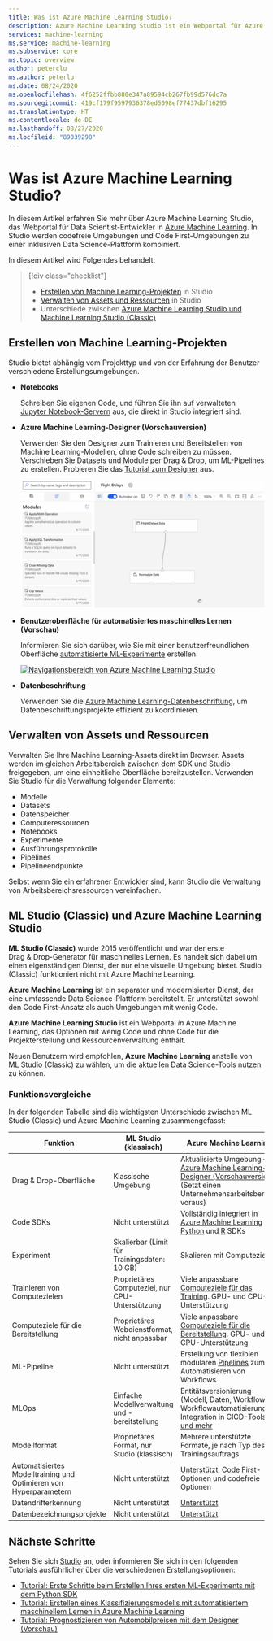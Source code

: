 ```yaml
---
title: Was ist Azure Machine Learning Studio?
description: Azure Machine Learning Studio ist ein Webportal für Azure Machine Learning-Arbeitsbereiche. In Studio werden codefreie Umgebungen und Code First-Umgebungen kombiniert, um eine inklusive Data Science-Plattform zu schaffen.
services: machine-learning
ms.service: machine-learning
ms.subservice: core
ms.topic: overview
author: peterclu
ms.author: peterlu
ms.date: 08/24/2020
ms.openlocfilehash: 4f6252ffbb880e347a89594cb267fb99d576dc7a
ms.sourcegitcommit: 419cf179f9597936378ed5098ef77437dbf16295
ms.translationtype: HT
ms.contentlocale: de-DE
ms.lasthandoff: 08/27/2020
ms.locfileid: "89039298"
---
```

# <a name="what-is-azure-machine-learning-studio"></a>Was ist Azure Machine Learning Studio?

In diesem Artikel erfahren Sie mehr über Azure Machine Learning Studio, das Webportal für Data Scientist-Entwickler in [Azure Machine Learning](overview-what-is-azure-ml.md). In Studio werden codefreie Umgebungen und Code First-Umgebungen zu einer inklusiven Data Science-Plattform kombiniert.

In diesem Artikel wird Folgendes behandelt:
>[!div class="checklist"]
> - [Erstellen von Machine Learning-Projekten](#author-machine-learning-projects) in Studio
> - [Verwalten von Assets und Ressourcen](#manage-assets-and-resources) in Studio
> - Unterschiede zwischen [Azure Machine Learning Studio und Machine Learning Studio (Classic)](#ml-studio-classic-vs-azure-machine-learning-studio)


## <a name="author-machine-learning-projects"></a>Erstellen von Machine Learning-Projekten

Studio bietet abhängig vom Projekttyp und von der Erfahrung der Benutzer verschiedene Erstellungsumgebungen.

+ **Notebooks**

  Schreiben Sie eigenen Code, und führen Sie ihn auf verwalteten [Jupyter Notebook-Servern](how-to-run-jupyter-notebooks.md) aus, die direkt in Studio integriert sind. 

+ **Azure Machine Learning-Designer (Vorschauversion)**

  Verwenden Sie den Designer zum Trainieren und Bereitstellen von Machine Learning-Modellen, ohne Code schreiben zu müssen. Verschieben Sie Datasets und Module per Drag & Drop, um ML-Pipelines zu erstellen. Probieren Sie das [Tutorial zum Designer](tutorial-designer-automobile-price-train-score.md) aus.

    ![Azure Machine Learning-Designer: Beispiel](media/concept-designer/designer-drag-and-drop.gif)

+ **Benutzeroberfläche für automatisiertes maschinelles Lernen (Vorschau)**

  Informieren Sie sich darüber, wie Sie mit einer benutzerfreundlichen Oberfläche [automatisierte ML-Experimente](tutorial-first-experiment-automated-ml.md) erstellen. 

  [![Navigationsbereich von Azure Machine Learning Studio](./media/overview-what-is-azure-ml/azure-machine-learning-automated-ml-ui.jpg)](./media/overview-what-is-azure-ml/azure-machine-learning-automated-ml-ui.jpg)

+ **Datenbeschriftung**

    Verwenden Sie die [Azure Machine Learning-Datenbeschriftung](how-to-create-labeling-projects.md), um Datenbeschriftungsprojekte effizient zu koordinieren.

## <a name="manage-assets-and-resources"></a>Verwalten von Assets und Ressourcen

Verwalten Sie Ihre Machine Learning-Assets direkt im Browser. Assets werden im gleichen Arbeitsbereich zwischen dem SDK und Studio freigegeben, um eine einheitliche Oberfläche bereitzustellen. Verwenden Sie Studio für die Verwaltung folgender Elemente:

- Modelle
- Datasets
- Datenspeicher
- Computeressourcen
- Notebooks
- Experimente
- Ausführungsprotokolle
- Pipelines 
- Pipelineendpunkte

Selbst wenn Sie ein erfahrener Entwickler sind, kann Studio die Verwaltung von Arbeitsbereichsressourcen vereinfachen.

## <a name="ml-studio-classic-vs-azure-machine-learning-studio"></a>ML Studio (Classic) und Azure Machine Learning Studio

**ML Studio (Classic)** wurde 2015 veröffentlicht und war der erste Drag & Drop-Generator für maschinelles Lernen. Es handelt sich dabei um einen eigenständigen Dienst, der nur eine visuelle Umgebung bietet. Studio (Classic) funktioniert nicht mit Azure Machine Learning.

**Azure Machine Learning** ist ein separater und modernisierter Dienst, der eine umfassende Data Science-Plattform bereitstellt. Er unterstützt sowohl den Code First-Ansatz als auch Umgebungen mit wenig Code.

**Azure Machine Learning Studio** ist ein Webportal *in* Azure Machine Learning, das Optionen mit wenig Code und ohne Code für die Projekterstellung und Ressourcenverwaltung enthält. 

Neuen Benutzern wird empfohlen, **Azure Machine Learning** anstelle von ML Studio (Classic) zu wählen, um die aktuellen Data Science-Tools nutzen zu können.

### <a name="feature-comparison"></a>Funktionsvergleiche

In der folgenden Tabelle sind die wichtigsten Unterschiede zwischen ML Studio (Classic) und Azure Machine Learning zusammengefasst:

| Funktion | ML Studio (klassisch) | Azure Machine Learning |
|---| --- | --- |
| Drag & Drop-Oberfläche | Klassische Umgebung | Aktualisierte Umgebung – [Azure Machine Learning-Designer (Vorschauversion)](concept-designer.md) <br/>(Setzt einen Unternehmensarbeitsbereich voraus) | 
| Code SDKs | Nicht unterstützt | Vollständig integriert in [Azure Machine Learning Python](https://docs.microsoft.com/python/api/overview/azure/ml/) und [R](tutorial-1st-r-experiment.md) SDKs |
| Experiment | Skalierbar (Limit für Trainingsdaten: 10 GB) | Skalieren mit Computeziel |
| Trainieren von Computezielen | Proprietäres Computeziel, nur CPU-Unterstützung | Viele anpassbare [Computeziele für das Training](concept-compute-target.md#train). GPU- und CPU-Unterstützung | 
| Computeziele für die Bereitstellung | Proprietäres Webdienstformat, nicht anpassbar | Viele anpassbare [Computeziele für die Bereitstellung](concept-compute-target.md#deploy). GPU- und CPU-Unterstützung |
| ML-Pipeline | Nicht unterstützt | Erstellung von flexiblen modularen [Pipelines](concept-ml-pipelines.md) zum Automatisieren von Workflows |
| MLOps | Einfache Modellverwaltung und -bereitstellung | Entitätsversionierung (Modell, Daten, Workflows), Workflowautomatisierung, Integration in CICD-Tools [und mehr](concept-model-management-and-deployment.md) |
| Modellformat | Proprietäres Format, nur Studio (klassisch) | Mehrere unterstützte Formate, je nach Typ des Trainingsauftrags |
| Automatisiertes Modelltraining und Optimieren von Hyperparametern |  Nicht unterstützt | [Unterstützt](concept-automated-ml.md). Code First-Optionen und codefreie Optionen | 
| Datendrifterkennung | Nicht unterstützt | [Unterstützt](how-to-monitor-datasets.md) |
| Datenbezeichnungsprojekte | Nicht unterstützt | [Unterstützt](how-to-create-labeling-projects.md) |


## <a name="next-steps"></a>Nächste Schritte

Sehen Sie sich [Studio](https://ml.azure.com) an, oder informieren Sie sich in den folgenden Tutorials ausführlicher über die verschiedenen Erstellungsoptionen:  
  + [Tutorial: Erste Schritte beim Erstellen Ihres ersten ML-Experiments mit dem Python SDK](tutorial-1st-experiment-sdk-setup.md)
  + [Tutorial: Erstellen eines Klassifizierungsmodells mit automatisiertem maschinellem Lernen in Azure Machine Learning](tutorial-first-experiment-automated-ml.md)  
  + [Tutorial: Prognostizieren von Automobilpreisen mit dem Designer (Vorschau)](tutorial-designer-automobile-price-train-score.md)

